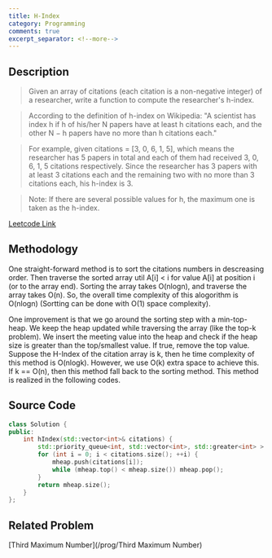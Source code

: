 ```yaml
---
title: H-Index
category: Programming
comments: true
excerpt_separator: <!--more-->
---
```

## Description
>Given an array of citations (each citation is a non-negative integer) of a researcher, write a function to compute the researcher's h-index.
<!--more-->

>According to the definition of h-index on Wikipedia: "A scientist has index h if h of his/her N papers have at least h citations each, and the other N − h papers have no more than h citations each."

>For example, given citations = [3, 0, 6, 1, 5], which means the researcher has 5 papers in total and each of them had received 3, 0, 6, 1, 5 citations respectively. Since the researcher has 3 papers with at least 3 citations each and the remaining two with no more than 3 citations each, his h-index is 3.

>Note: If there are several possible values for h, the maximum one is taken as the h-index.

[Leetcode Link](https://leetcode.com/problems/h-index)

## Methodology
One straight-forward method is to sort the citations numbers in descreasing order. Then traverse the sorted array util A[i] < i for value A[i] at position i (or to the array end). Sorting the array takes O(nlogn), and traverse the array takes O(n). So, the overall time complexity of this alogorithm is O(nlogn) (Sortting can be done with O(1) space complexity).

One improvement is that we go around the sorting step with a min-top-heap. We keep the heap updated while traversing the array (like the top-k problem). We insert the meeting value into the heap and check if the heap size is greater than the top/smallest value. If true, remove the top value. Suppose the H-Index of the citation array is k, then he time complexity of this method is O(nlogk). However, we use O(k) extra space to achieve this. If k == O(n), then this method fall back to the sorting method. This method is realized in the following codes.

## Source Code
```C++
class Solution {
public:
    int hIndex(std::vector<int>& citations) {
        std::priority_queue<int, std::vector<int>, std::greater<int> > mheap;
        for (int i = 0; i < citations.size(); ++i) {
            mheap.push(citations[i]);
            while (mheap.top() < mheap.size()) mheap.pop();
        }
        return mheap.size();
    }
};
```
## Related Problem
[Third Maximum Number](/prog/Third Maximum Number)
